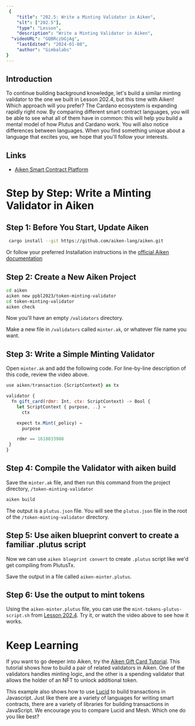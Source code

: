 ```yaml
---
 {
	"title": "202.5: Write a Minting Validator in Aiken",
	"slt": ["202.5"],
	"type": "Lesson",
	"description": "Write a Minting Validator in Aiken",
  "videoURL": "GQBRczbGjAg",
	"lastEdited": "2024-01-08",
	"author": "Gimbalabs"
}
---
```



## Introduction
To continue building background knowledge, let's build a similar minting validator to the one we built in Lesson 202.4, but this time with Aiken! Which approach will you prefer? The Cardano ecosystem is expanding rapidly right now. By comparing different smart contract languages, you will be able to see what all of them have in common: this will help you build a mental model of how Plutus and Cardano work. You will also notice differences between languages. When you find something unique about a language that excites you, we hope that you'll follow your interests.

## Links
- [Aiken Smart Contract Platform](https://aiken-lang.org/)


# Step by Step: Write a Minting Validator in Aiken


## Step 1: Before You Start, Update Aiken

```bash
 cargo install --git https://github.com/aiken-lang/aiken.git
```

Or follow your preferred Installation instructions in the [official Aiken documentation](https://aiken-lang.org/installation-instructions)


## Step 2: Create a New Aiken Project
```bash
cd aiken
aiken new ppbl2023/token-minting-validator
cd token-minting-validator
aiken check
```
Now you'll have an empty `/validators` directory.

Make a new file in `/validators` called `minter.ak`, or whatever file name you want.

## Step 3: Write a Simple Minting Validator
Open `minter.ak` and add the following code. For line-by-line description of this code, review the video above.

```javascript
use aiken/transaction.{ScriptContext} as tx

validator {
  fn gift_card(rdmr: Int, ctx: ScriptContext) -> Bool {
    let ScriptContext { purpose, ..} =
      ctx

    expect tx.Mint(_policy) =
      purpose

    rdmr == 1618033988
 }
}
```


## Step 4: Compile the Validator with aiken build

Save the `minter.ak` file, and then run this command from the project directory, `/token-minting-validator`
```bash
aiken build
```
The output is a `plutus.json` file. You will see the `plutus.json` file in the root of the `/token-minting-validator` directory.


## Step 5: Use aiken blueprint convert to create a familiar .plutus script
Now we can use `aiken blueprint convert` to create `.plutus` script like we'd get compiling from PlutusTx.

Save the output in a file called `aiken-minter.plutus`.


## Step 6: Use the output to mint tokens
Using the `aiken-minter.plutus` file, you can use the `mint-tokens-plutus-script.sh` from [Lesson 202.4](/modules/202/2024). Try it, or watch the video above to see how it works.

# Keep Learning
If you want to go deeper into Aiken, try the [Aiken Gift Card Tutorial](https://aiken-lang.org/example--gift-card). This tutorial shows how to build a pair of related validators in Aiken. One of the validators handles minting logic, and the other is a spending validator that allows the holder of an NFT to unlock additional token.

This example also shows how to use [Lucid](https://lucid.spacebudz.io/) to build transactions in Javascript. Just like there are a variety of languages for writing smart contracts, there are a variety of libraries for building transactions in JavaScript. We encourage you to compare Lucid and Mesh. Which one do you like best?